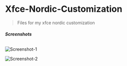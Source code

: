 # Xfce-Nordic-Customization
> Files for my xfce nordic customization

###### **Screenshots**

![Screenshot-1](https://user-images.githubusercontent.com/80240062/171177734-7e2a9bed-e816-4435-9262-c392521018ef.png)

![Screenshot-2](https://user-images.githubusercontent.com/80240062/171177822-cac7d875-eb00-48c1-82c1-00632bb083c2.png)
